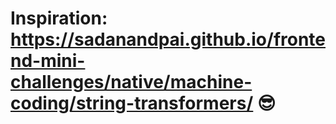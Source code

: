 # Inspiration: https://sadanandpai.github.io/frontend-mini-challenges/native/machine-coding/string-transformers/ :sunglasses: